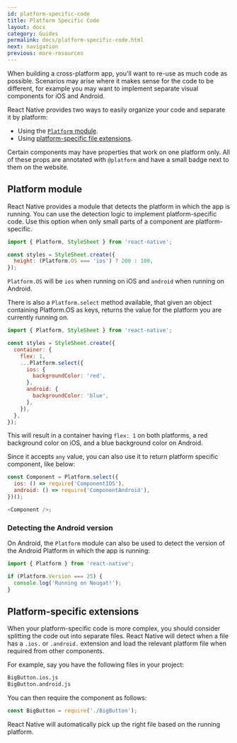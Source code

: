 ```yaml
---
id: platform-specific-code
title: Platform Specific Code
layout: docs
category: Guides
permalink: docs/platform-specific-code.html
next: navigation
previous: more-resources
---
```


When building a cross-platform app, you'll want to re-use as much code as possible. Scenarios may arise where it makes sense for the code to be different, for example you may want to implement separate visual components for iOS and Android.

React Native provides two ways to easily organize your code and separate it by platform:

* Using the [`Platform` module](docs/platform-specific-code.html#platform-module).
* Using [platform-specific file extensions](docs/platform-specific-code.html#platform-specific-extensions).

Certain components may have properties that work on one platform only. All of these props are annotated with `@platform` and have a small badge next to them on the website.


## Platform module

React Native provides a module that detects the platform in which the app is running. You can use the detection logic to implement platform-specific code. Use this option when only small parts of a component are platform-specific.

```javascript
import { Platform, StyleSheet } from 'react-native';

const styles = StyleSheet.create({
  height: (Platform.OS === 'ios') ? 200 : 100,
});
```

`Platform.OS` will be `ios` when running on iOS and `android` when running on Android.

There is also a `Platform.select` method available, that given an object containing Platform.OS as keys, returns the value for the platform you are currently running on.

```javascript
import { Platform, StyleSheet } from 'react-native';

const styles = StyleSheet.create({
  container: {
    flex: 1,
    ...Platform.select({
      ios: {
        backgroundColor: 'red',
      },
      android: {
        backgroundColor: 'blue',
      },
    }),
  },
});
```

This will result in a container having `flex: 1` on both platforms, a red background color on iOS, and a blue background color on Android.

Since it accepts `any` value, you can also use it to return platform specific component, like below:

```javascript
const Component = Platform.select({
  ios: () => require('ComponentIOS'),
  android: () => require('ComponentAndroid'),
})();

<Component />;
```

### Detecting the Android version

On Android, the `Platform` module can also be used to detect the version of the Android Platform in which the app is running:

```javascript
import { Platform } from 'react-native';

if (Platform.Version === 25) {
  console.log('Running on Nougat!');
}
```

## Platform-specific extensions

When your platform-specific code is more complex, you should consider splitting the code out into separate files. React Native will detect when a file has a `.ios.` or `.android.` extension and load the relevant platform file when required from other components.

For example, say you have the following files in your project:

```sh
BigButton.ios.js
BigButton.android.js
```

You can then require the component as follows:

```javascript
const BigButton = require('./BigButton');
```

React Native will automatically pick up the right file based on the running platform.
